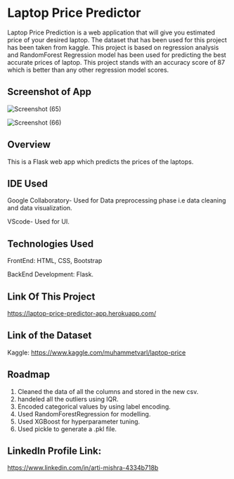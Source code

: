 # Laptop Price Predictor


Laptop Price Prediction is a web application that will give you estimated price of your desired laptop. The dataset that has been used for this project has been taken from kaggle. This project is based on regression analysis and RandomForest Regression model has been used for predicting the best accurate prices of laptop. This project stands with an accuracy score of 87 which is better than any other regression model scores.


## Screenshot of App

![Screenshot (65)](https://user-images.githubusercontent.com/75839560/127092691-35b97595-5f26-468c-a645-75fa3a80f11d.png)

![Screenshot (66)](https://user-images.githubusercontent.com/75839560/127092676-f3ee65ac-69c0-4668-9c4c-2554251da7ea.png)



## Overview
This is a Flask web app which predicts the prices of the laptops.

## IDE Used

Google Collaboratory- Used for Data preprocessing phase i.e data cleaning and data visualization.

VScode- Used for UI.

## Technologies Used

FrontEnd: HTML, CSS, Bootstrap

BackEnd Development: Flask.

## Link Of This Project

https://laptop-price-predictor-app.herokuapp.com/

## Link of the Dataset

Kaggle: https://www.kaggle.com/muhammetvarl/laptop-price


## Roadmap

1. Cleaned the data of all the columns and stored in the new csv.
2. handeled all the outliers using IQR.
3. Encoded categorical values by using label encoding.
4. Used RandomForestRegression for modelling.
5. Used XGBoost for hyperparameter tuning.
6. Used pickle to generate a .pkl file.


## LinkedIn Profile Link:

https://www.linkedin.com/in/arti-mishra-4334b718b
